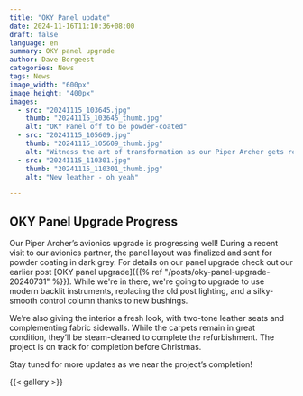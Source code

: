 ```yaml
---
title: "OKY Panel update"
date: 2024-11-16T11:10:36+08:00
draft: false
language: en
summary: OKY panel upgrade
author: Dave Borgeest
categories: News
tags: News
image_width: "600px"
image_height: "400px"
images:
  - src: "20241115_103645.jpg"
    thumb: "20241115_103645_thumb.jpg"
    alt: "OKY Panel off to be powder-coated"
  - src: "20241115_105609.jpg"
    thumb: "20241115_105609_thumb.jpg"
    alt: "Witness the art of transformation as our Piper Archer gets rewired"
  - src: "20241115_110301.jpg"
    thumb: "20241115_110301_thumb.jpg"
    alt: "New leather - oh yeah"

---
```


## OKY Panel Upgrade Progress

Our Piper Archer’s avionics upgrade is progressing well! During a recent visit to our avionics partner, the panel layout was finalized and sent for powder coating in dark grey. For details on our panel upgrade check out our earlier post [OKY panel upgrade]({{% ref "/posts/oky-panel-upgrade-20240731" %}}). While we're in there, we're going to upgrade to use modern backlit instruments, replacing the old post lighting, and a silky-smooth control column thanks to new bushings.

We’re also giving the interior a fresh look, with two-tone leather seats and complementing fabric sidewalls. While the carpets remain in great condition, they’ll be steam-cleaned to complete the refurbishment. The project is on track for completion before Christmas.

Stay tuned for more updates as we near the project’s completion!

{{< gallery >}}
